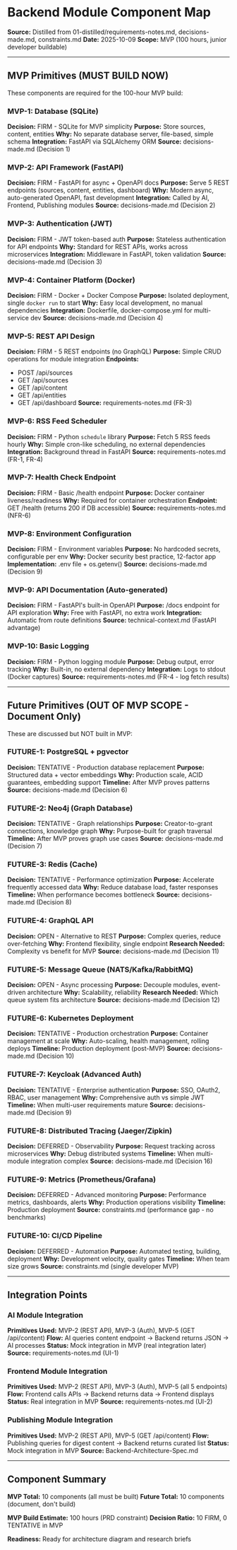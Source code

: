 # Backend Module Component Map

**Source:** Distilled from 01-distilled/requirements-notes.md, decisions-made.md, constraints.md
**Date:** 2025-10-09
**Scope:** MVP (100 hours, junior developer buildable)

---

## MVP Primitives (MUST BUILD NOW)

These components are required for the 100-hour MVP build:

### MVP-1: Database (SQLite)
**Decision:** FIRM - SQLite for MVP simplicity
**Purpose:** Store sources, content, entities
**Why:** No separate database server, file-based, simple schema
**Integration:** FastAPI via SQLAlchemy ORM
**Source:** decisions-made.md (Decision 1)

### MVP-2: API Framework (FastAPI)
**Decision:** FIRM - FastAPI for async + OpenAPI docs
**Purpose:** Serve 5 REST endpoints (sources, content, entities, dashboard)
**Why:** Modern async, auto-generated OpenAPI, fast development
**Integration:** Called by AI, Frontend, Publishing modules
**Source:** decisions-made.md (Decision 2)

### MVP-3: Authentication (JWT)
**Decision:** FIRM - JWT token-based auth
**Purpose:** Stateless authentication for API endpoints
**Why:** Standard for REST APIs, works across microservices
**Integration:** Middleware in FastAPI, token validation
**Source:** decisions-made.md (Decision 3)

### MVP-4: Container Platform (Docker)
**Decision:** FIRM - Docker + Docker Compose
**Purpose:** Isolated deployment, single `docker run` to start
**Why:** Easy local development, no manual dependencies
**Integration:** Dockerfile, docker-compose.yml for multi-service dev
**Source:** decisions-made.md (Decision 4)

### MVP-5: REST API Design
**Decision:** FIRM - 5 REST endpoints (no GraphQL)
**Purpose:** Simple CRUD operations for module integration
**Endpoints:**
- POST /api/sources
- GET /api/sources
- GET /api/content
- GET /api/entities
- GET /api/dashboard
**Source:** requirements-notes.md (FR-3)

### MVP-6: RSS Feed Scheduler
**Decision:** FIRM - Python `schedule` library
**Purpose:** Fetch 5 RSS feeds hourly
**Why:** Simple cron-like scheduling, no external dependencies
**Integration:** Background thread in FastAPI
**Source:** requirements-notes.md (FR-1, FR-4)

### MVP-7: Health Check Endpoint
**Decision:** FIRM - Basic /health endpoint
**Purpose:** Docker container liveness/readiness
**Why:** Required for container orchestration
**Endpoint:** GET /health (returns 200 if DB accessible)
**Source:** requirements-notes.md (NFR-6)

### MVP-8: Environment Configuration
**Decision:** FIRM - Environment variables
**Purpose:** No hardcoded secrets, configurable per env
**Why:** Docker security best practice, 12-factor app
**Implementation:** .env file + os.getenv()
**Source:** decisions-made.md (Decision 9)

### MVP-9: API Documentation (Auto-generated)
**Decision:** FIRM - FastAPI's built-in OpenAPI
**Purpose:** /docs endpoint for API exploration
**Why:** Free with FastAPI, no extra work
**Integration:** Automatic from route definitions
**Source:** technical-context.md (FastAPI advantage)

### MVP-10: Basic Logging
**Decision:** FIRM - Python logging module
**Purpose:** Debug output, error tracking
**Why:** Built-in, no external dependency
**Integration:** Logs to stdout (Docker captures)
**Source:** requirements-notes.md (FR-4 - log fetch results)

---

## Future Primitives (OUT OF MVP SCOPE - Document Only)

These are discussed but NOT built in MVP:

### FUTURE-1: PostgreSQL + pgvector
**Decision:** TENTATIVE - Production database replacement
**Purpose:** Structured data + vector embeddings
**Why:** Production scale, ACID guarantees, embedding support
**Timeline:** After MVP proves patterns
**Source:** decisions-made.md (Decision 6)

### FUTURE-2: Neo4j (Graph Database)
**Decision:** TENTATIVE - Graph relationships
**Purpose:** Creator-to-grant connections, knowledge graph
**Why:** Purpose-built for graph traversal
**Timeline:** After MVP proves graph use cases
**Source:** decisions-made.md (Decision 7)

### FUTURE-3: Redis (Cache)
**Decision:** TENTATIVE - Performance optimization
**Purpose:** Accelerate frequently accessed data
**Why:** Reduce database load, faster responses
**Timeline:** When performance becomes bottleneck
**Source:** decisions-made.md (Decision 8)

### FUTURE-4: GraphQL API
**Decision:** OPEN - Alternative to REST
**Purpose:** Complex queries, reduce over-fetching
**Why:** Frontend flexibility, single endpoint
**Research Needed:** Complexity vs benefit for MVP
**Source:** decisions-made.md (Decision 11)

### FUTURE-5: Message Queue (NATS/Kafka/RabbitMQ)
**Decision:** OPEN - Async processing
**Purpose:** Decouple modules, event-driven architecture
**Why:** Scalability, reliability
**Research Needed:** Which queue system fits architecture
**Source:** decisions-made.md (Decision 12)

### FUTURE-6: Kubernetes Deployment
**Decision:** TENTATIVE - Production orchestration
**Purpose:** Container management at scale
**Why:** Auto-scaling, health management, rolling deploys
**Timeline:** Production deployment (post-MVP)
**Source:** decisions-made.md (Decision 10)

### FUTURE-7: Keycloak (Advanced Auth)
**Decision:** TENTATIVE - Enterprise authentication
**Purpose:** SSO, OAuth2, RBAC, user management
**Why:** Comprehensive auth vs simple JWT
**Timeline:** When multi-user requirements mature
**Source:** decisions-made.md (Decision 9)

### FUTURE-8: Distributed Tracing (Jaeger/Zipkin)
**Decision:** DEFERRED - Observability
**Purpose:** Request tracking across microservices
**Why:** Debug distributed systems
**Timeline:** When multi-module integration complex
**Source:** decisions-made.md (Decision 16)

### FUTURE-9: Metrics (Prometheus/Grafana)
**Decision:** DEFERRED - Advanced monitoring
**Purpose:** Performance metrics, dashboards, alerts
**Why:** Production operations visibility
**Timeline:** Production deployment
**Source:** constraints.md (performance gap - no benchmarks)

### FUTURE-10: CI/CD Pipeline
**Decision:** DEFERRED - Automation
**Purpose:** Automated testing, building, deployment
**Why:** Development velocity, quality gates
**Timeline:** When team size grows
**Source:** constraints.md (single developer MVP)

---

## Integration Points

### AI Module Integration
**Primitives Used:** MVP-2 (REST API), MVP-3 (Auth), MVP-5 (GET /api/content)
**Flow:** AI queries content endpoint → Backend returns JSON → AI processes
**Status:** Mock integration in MVP (real integration later)
**Source:** requirements-notes.md (UI-1)

### Frontend Module Integration
**Primitives Used:** MVP-2 (REST API), MVP-3 (Auth), MVP-5 (all 5 endpoints)
**Flow:** Frontend calls APIs → Backend returns data → Frontend displays
**Status:** Real integration in MVP
**Source:** requirements-notes.md (UI-2)

### Publishing Module Integration
**Primitives Used:** MVP-2 (REST API), MVP-5 (GET /api/content)
**Flow:** Publishing queries for digest content → Backend returns curated list
**Status:** Mock integration in MVP
**Source:** Backend-Architecture-Spec.md

---

## Component Summary

**MVP Total:** 10 components (all must be built)
**Future Total:** 10 components (document, don't build)

**MVP Build Estimate:** 100 hours (PRD constraint)
**Decision Ratio:** 10 FIRM, 0 TENTATIVE in MVP

**Readiness:** Ready for architecture diagram and research briefs
